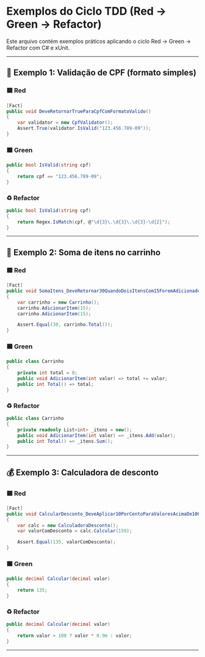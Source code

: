 
# Exemplos do Ciclo TDD (Red → Green → Refactor)

Este arquivo contém exemplos práticos aplicando o ciclo Red → Green → Refactor com C# e xUnit.

---

## 📌 Exemplo 1: Validação de CPF (formato simples)

### 🟥 Red
```csharp
[Fact]
public void DeveRetornarTrueParaCpfComFormatoValido()
{
    var validator = new CpfValidator();
    Assert.True(validator.IsValid("123.456.789-09"));
}
```

### 🟩 Green
```csharp
public bool IsValid(string cpf)
{
    return cpf == "123.456.789-09";
}
```

### ♻️ Refactor
```csharp
public bool IsValid(string cpf)
{
    return Regex.IsMatch(cpf, @"\d{3}\.\d{3}\.\d{3}-\d{2}");
}
```

---

## 🛒 Exemplo 2: Soma de itens no carrinho

### 🟥 Red
```csharp
[Fact]
public void SomaItens_DeveRetornar30QuandoDoisItensCom15ForemAdicionados()
{
    var carrinho = new Carrinho();
    carrinho.AdicionarItem(15);
    carrinho.AdicionarItem(15);

    Assert.Equal(30, carrinho.Total());
}
```

### 🟩 Green
```csharp
public class Carrinho
{
    private int total = 0;
    public void AdicionarItem(int valor) => total += valor;
    public int Total() => total;
}
```

### ♻️ Refactor
```csharp
public class Carrinho
{
    private readonly List<int> _itens = new();
    public void AdicionarItem(int valor) => _itens.Add(valor);
    public int Total() => _itens.Sum();
}
```

---

## 💰 Exemplo 3: Calculadora de desconto

### 🟥 Red
```csharp
[Fact]
public void CalcularDesconto_DeveAplicar10PorCentoParaValoresAcimaDe100()
{
    var calc = new CalculadoraDesconto();
    var valorComDesconto = calc.Calcular(150);

    Assert.Equal(135, valorComDesconto);
}
```

### 🟩 Green
```csharp
public decimal Calcular(decimal valor)
{
    return 135;
}
```

### ♻️ Refactor
```csharp
public decimal Calcular(decimal valor)
{
    return valor > 100 ? valor * 0.9m : valor;
}
```

---
